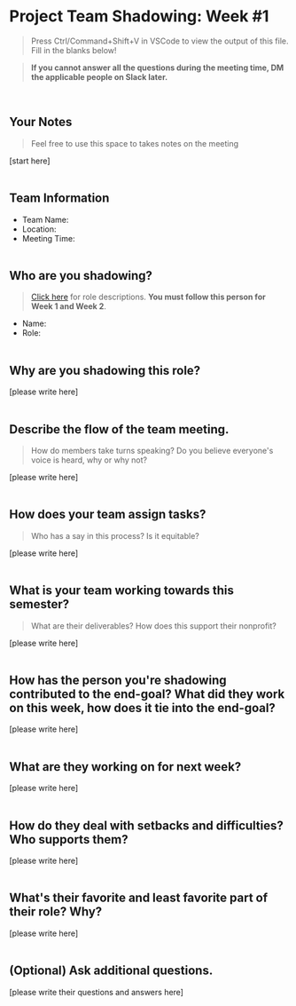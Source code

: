 # Project Team Shadowing: Week #1
> Press Ctrl/Command+Shift+V in VSCode to view the output of this file. Fill in the blanks below!

> **If you cannot answer all the questions during the meeting time, DM the applicable people on Slack later.**

<br>

## Your Notes
> Feel free to use this space to takes notes on the meeting

[start here]
<br><br>

## Team Information
- Team Name: 
- Location:
- Meeting Time:
<br><br>

## Who are you shadowing?
> [Click here](https://www.notion.so/h4i/Project-Team-Role-Descriptions-1aa197abf07b80b4b371efff5970a227?pvs=4) for role descriptions. **You must follow this person for Week 1 and Week 2**.
- Name:
- Role:
<br><br>

## Why are you shadowing this role?
[please write here]
<br><br>

## Describe the flow of the team meeting.
> How do members take turns speaking? Do you believe everyone's voice is heard, why or why not?

[please write here]
<br><br>

## How does your team assign tasks?
> Who has a say in this process? Is it equitable?

[please write here]
<br><br>

## What is your team working towards this semester?
> What are their deliverables? How does this support their nonprofit?

[please write here]
<br><br>

## How has the person you're shadowing contributed to the end-goal? What did they work on this week, how does it tie into the end-goal?
[please write here]
<br><br>

## What are they working on for next week?
[please write here]
<br><br>

## How do they deal with setbacks and difficulties? Who supports them?
[please write here]
<br><br>

## What's their favorite and least favorite part of their role? Why?
[please write here]
<br><br>

## (Optional) Ask additional questions.
[please write their questions and answers here]
